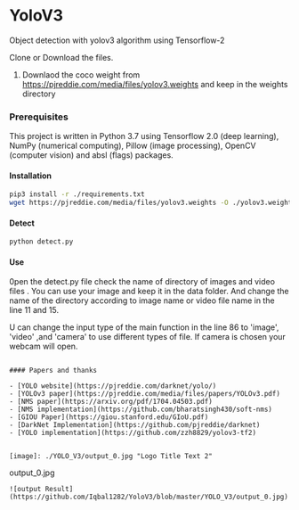 # YoloV3
Object detection with yolov3 algorithm using  Tensorflow-2 

Clone or Download the files.

1. Downlaod the coco  weight from https://pjreddie.com/media/files/yolov3.weights  and keep in the weights directory 


### Prerequisites
This project is written in Python 3.7 using Tensorflow 2.0 (deep learning), NumPy (numerical computing), Pillow (image processing), OpenCV (computer vision) and absl (flags) packages.

#### Installation

```bash
pip3 install -r ./requirements.txt
wget https://pjreddie.com/media/files/yolov3.weights -O ./yolov3.weights
```

#### Detect

```bash
python detect.py 
```

#### Use

0pen the detect.py file check the name of directory of images and video files . 
You can use your image and keep it in the data folder. And change the name of the directory 
according to image name or video file name  in the line 11 and 15. 

U can change the input type of the main function in the line 86 to 'image', 'video'
,and 'camera' to use different types of file. If camera is chosen your webcam will 
open. 
```

#### Papers and thanks

- [YOLO website](https://pjreddie.com/darknet/yolo/)
- [YOLOv3 paper](https://pjreddie.com/media/files/papers/YOLOv3.pdf)
- [NMS paper](https://arxiv.org/pdf/1704.04503.pdf)
- [NMS implementation](https://github.com/bharatsingh430/soft-nms)
- [GIOU Paper](https://giou.stanford.edu/GIoU.pdf)
- [DarkNet Implementation](https://github.com/pjreddie/darknet)
- [YOLO implementation](https://github.com/zzh8829/yolov3-tf2)


[image]: ./YOLO_V3/output_0.jpg "Logo Title Text 2"

```
output_0.jpg
```
![output Result](https://github.com/Iqbal1282/YoloV3/blob/master/YOLO_V3/output_0.jpg)
```
